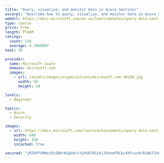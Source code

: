 ```yaml
---
title: "Query, visualize, and monitor data in Azure Sentinel"
excerpt: "Describe how to query, visualize, and monitor data in Azure Sentinel."
webUrl: https://docs.microsoft.com/en-us/learn/modules/query-data-sentinel/
type: course
price: Free
length: PT48M
ratings:
  count: 110
  average: 4.7090907
heat: 50

provider:
  name: Microsoft Learn
  domain: microsoft.com
  images:
    - url: /assets/images/organizations/microsoft.com-50x50.jpg
      width: 50
      height: 50

levels:
  - Beginner

topics:
  - Azure
  - Security

images:
  - url: https://docs.microsoft.com/learn/achievements/query-data-sentinel-social.png
    width: 640
    height: 320
    isCached: true

secured: "jMJhPFVMHoz9jGNOrN2pOd/vfyhVO7K5iKjJUatmFRLbv4XFvus9/RvBGf2xE3dw3PKBK/HNbQkKx/NwrTu3TNIaToWUBISrAia5XBUxERpM1YBLVgvU8pdSLhwBJOf/5nC2F6hjEa7LBkhN0Cq1tY8rFUN0Nw7G2abw+eR043YWRrR5ymC2IKNYb+NZqezTkKtejlt6qaoLMd8sq8ipRQ/eKGUD6+YJtvVRhxM4OH0LKuQeuud20Y6QD/g7v18XWDZkIs08dR/UxzJiBs1Fu/hoyGG7JCYbFZMVl4kipI7ClTa/R6SFnNczuCmvAcw1kU5JSHZnrQiIAkPgz242JMVFOlGSfSf+bs/H/Zki87ZtfuRnnwg86gKVssqXntxaBw4UeHSVJLv2q4YgJ0aG0x7cJnkebVq8ak/Zd8MbwFU=;7ZbRju+6aNNq8IYlaFHDow=="
---
```


